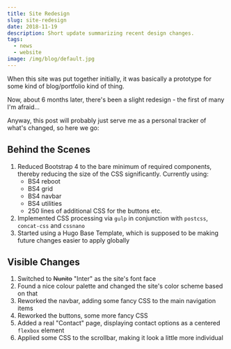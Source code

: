 ```yaml
---
title: Site Redesign
slug: site-redesign
date: 2018-11-19
description: Short update summarizing recent design changes.
tags:
  - news
  - website
image: /img/blog/default.jpg
---
```


When this site was put together initially, it was basically a prototype for some kind of blog/portfolio kind of thing.

Now, about 6 months later, there's been a slight redesign - the first of many I'm afraid...

Anyway, this post will probably just serve me as a personal tracker of what's changed, so here we go:

## Behind the Scenes

1. Reduced Bootstrap 4 to the bare minimum of required components, thereby reducing the size of the CSS significantly. Currently using:
    - BS4 reboot
    - BS4 grid
    - BS4 navbar
    - BS4 utilities
    - 250 lines of additional CSS for the buttons etc.
2. Implemented CSS processing via `gulp` in conjunction with `postcss`, `concat-css` and `cssnano`
3. Started using a Hugo Base Template, which is supposed to be making future changes easier to apply globally

## Visible Changes

1. Switched to <s>Nunito</s> "Inter" as the site's font face
2. Found a nice colour palette and changed the site's color scheme based on that
3. Reworked the navbar, adding some fancy CSS to the main navigation items
4. Reworked the buttons, some more fancy CSS
5. Added a real "Contact" page, displaying contact options as a centered `flexbox` element
6. Applied some CSS to the scrollbar, making it look a little more individual
